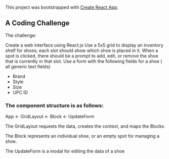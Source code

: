 This project was bootstrapped with [Create React App](https://github.com/facebook/create-react-app).

## A Coding Challenge

The challenge:

Create a web interface using React.js
Use a 5x5 grid to display an inventory shelf for shoes; each slot should show which shoe is
placed in it.
When a spot is clicked, there should be a prompt to add, edit, or remove the shoe that is currently
in that slot.
Use a form with the following fields for a shoe ( all generic text fields)
- Brand
- Style
- Size
- UPC ID

### The component structure is as follows:

App <- GridLayout <- Block <- UpdateForm

The GridLayout requests the data, creates the context, and maps the Blocks

The Block represents an individual shoe, or an empty spot for managing a shoe.

The UpdateForm is a modal for editing the data of a shoe
